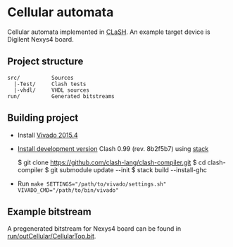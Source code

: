 # Cellular automata

Cellular automata implemented in [CLaSH](http://www.clash-lang.org).
An example target device is Digilent Nexys4 board.

## Project structure

    src/          Sources
      |-Test/     Clash tests
      |-vhdl/     VHDL sources
    run/          Generated bitstreams

## Building project

* Install [Vivado 2015.4](https://www.xilinx.com/support/download.html)
* [Install development version](https://github.com/clash-lang/clash-compiler/wiki/FAQ#how-do-i-run-the-development-version-of-clash)
  Clash 0.99 (rev. 8b2f5b7) using [stack](http://haskellstack.org/)

    $ git clone https://github.com/clash-lang/clash-compiler.git
    $ cd clash-compiler
    $ git submodule update --init
    $ stack build --install-ghc

* Run `make SETTINGS="/path/to/vivado/settings.sh" VIVADO_CMD="/path/to/bin/vivado"`

## Example bitstream

A pregenerated bitstream for Nexys4 board can be found in [run/outCellular/CellularTop.bit](run/outCellular/CellularTop.bit).
